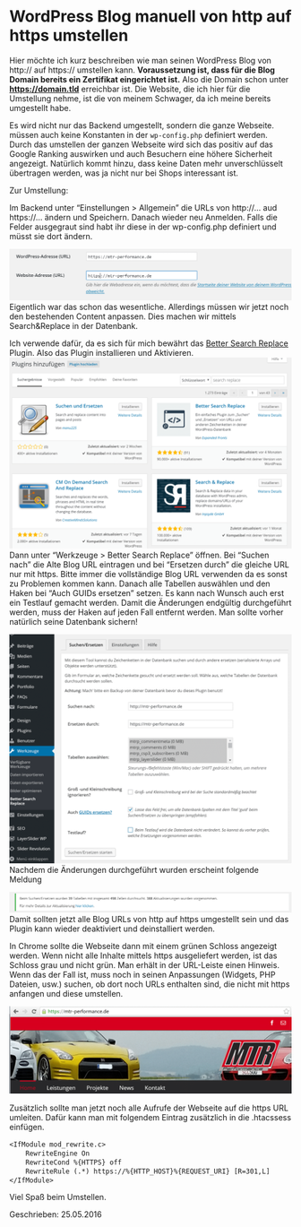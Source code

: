 # WordPress Blog manuell von http auf https umstellen

Hier möchte ich kurz beschreiben wie man seinen WordPress Blog von http:// auf https:// umstellen kann. **Voraussetzung ist, dass für die Blog Domain bereits ein Zertifikat eingerichtet ist.** Also die Domain schon unter **https://domain.tld** erreichbar ist. Die Website, die ich hier für die Umstellung nehme, ist die von meinem Schwager, da ich meine bereits umgestellt habe.

Es wird nicht nur das Backend umgestellt, sondern die ganze Webseite.
müssen auch keine Konstanten in der `wp-config.php` definiert werden.
Durch das umstellen der ganzen Webseite wird sich das positiv auf das Google Ranking auswirken und auch Besuchern eine höhere Sicherheit angezeigt. Natürlich kommt hinzu, dass keine Daten mehr unverschlüsselt übertragen werden, was ja nicht nur bei Shops interessant ist.

Zur Umstellung:

Im Backend unter “Einstellungen > Allgemein” die URLs von http://… aud https://… ändern und Speichern. Danach wieder neu Anmelden.
Falls die Felder ausgegraut sind habt ihr diese in der wp-config.php definiert und müsst sie dort ändern.

![](./images/wp_ssl_umstellem_1.png)
Eigentlich war das schon das wesentliche. Allerdings müssen wir jetzt noch den bestehenden Content anpassen. Dies machen wir mittels Search&Replace in der Datenbank.

Ich verwende dafür, da es sich für mich bewährt das [Better Search Replace](https://de.wordpress.org/plugins/better-search-replace/) Plugin. Also das Plugin installieren und Aktivieren.
![](./images/wp_ssl_umstellem_2.png)
Dann unter “Werkzeuge > Better Search Replace” öffnen. Bei “Suchen nach” die Alte Blog URL eintragen und bei “Ersetzen durch” die gleiche URL nur mit https. Bitte immer die vollständige Blog URL verwenden da es sonst zu Problemen kommen kann.
Danach alle Tabellen auswählen und den Haken bei “Auch GUIDs ersetzen” setzen. Es kann nach Wunsch auch erst ein Testlauf gemacht werden. Damit die Änderungen endgültig durchgeführt werden, muss der Haken auf jeden Fall entfernt werden.
Man sollte vorher natürlich seine Datenbank sichern!

![](./images/wp_ssl_umstellem_3.png)
Nachdem die Änderungen durchgeführt wurden erscheint folgende Meldung

![](./images/wp_ssl_umstellem_4.png)
Damit sollten jetzt alle Blog URLs von http auf https umgestellt sein und das Plugin kann wieder deaktiviert und deinstalliert werden.

In Chrome sollte die Webseite dann mit einem grünen Schloss angezeigt werden.
Wenn nicht alle Inhalte mittels https ausgeliefert werden, ist das Schloss grau und nicht grün. Man erhält in der URL-Leiste einen Hinweis. Wenn das der Fall ist, muss noch in seinen Anpassungen (Widgets, PHP Dateien, usw.) suchen, ob dort noch URLs enthalten sind, die nicht mit https anfangen und diese umstellen.

![](./images/wp_ssl_umstellem_5.png)

Zusätzlich sollte man jetzt noch alle Aufrufe der Webseite auf die https URL umleiten. Dafür kann man mit folgendem Eintrag zusätzlich in die .htacssess einfügen.
```
<IfModule mod_rewrite.c>
    RewriteEngine On
    RewriteCond %{HTTPS} off
    RewriteRule (.*) https://%{HTTP_HOST}%{REQUEST_URI} [R=301,L]
</IfModule>
```
Viel Spaß beim Umstellen.

Geschrieben: 25.05.2016